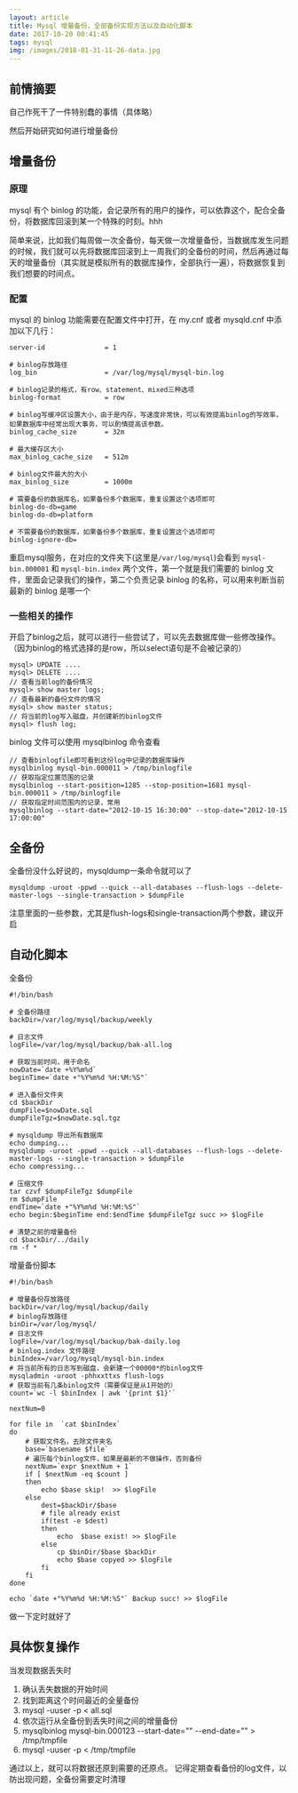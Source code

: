 ```yaml
---
layout: article
title: Mysql 增量备份，全部备份实现方法以及自动化脚本
date: 2017-10-20 00:41:45
tags: mysql
img: /images/2018-01-31-11-26-data.jpg
---
```


## 前情摘要

自己作死干了一件特别蠢的事情（具体略）

然后开始研究如何进行增量备份

## 增量备份

### 原理

mysql 有个 binlog 的功能，会记录所有的用户的操作，可以依靠这个，配合全备份，将数据库回滚到某一个特殊的时刻。hhh

简单来说，比如我们每周做一次全备份，每天做一次增量备份，当数据库发生问题的时候，我们就可以先将数据库回滚到上一周我们的全备份的时间，然后再通过每天的增量备份（其实就是模拟所有的数据库操作，全部执行一遍），将数据恢复到我们想要的时间点。

### 配置

mysql 的 binlog 功能需要在配置文件中打开，在 my.cnf 或者 mysqld.cnf 中添加以下几行：

```shell
server-id               = 1

# binlog存放路径
log_bin                 = /var/log/mysql/mysql-bin.log

# binlog记录的格式，有row、statement、mixed三种选项
binlog-format           = row

# binlog写缓冲区设置大小，由于是内存，写速度非常快，可以有效提高binlog的写效率，如果数据库中经常出现大事务，可以酌情提高该参数。
binlog_cache_size       = 32m

# 最大缓存区大小
max_binlog_cache_size   = 512m

# binlog文件最大的大小
max_binlog_size         = 1000m

# 需要备份的数据库名，如果备份多个数据库，重复设置这个选项即可
binlog-do-db=game     
binlog-do-db=platform

# 不需要备份的数据库，如果备份多个数据库，重复设置这个选项即可
binlog-ignore-db=
```

重启mysql服务，在对应的文件夹下(这里是`/var/log/mysql`)会看到 `mysql-bin.000001` 和 `mysql-bin.index` 两个文件，第一个就是我们需要的 binlog 文件，里面会记录我们的操作，第二个负责记录 binlog 的名称，可以用来判断当前最新的 binlog 是哪一个

### 一些相关的操作

开启了binlog之后，就可以进行一些尝试了，可以先去数据库做一些修改操作。（因为binlog的格式选择的是row，所以select语句是不会被记录的）

```mysql
mysql> UPDATE ....
mysql> DELETE ....
// 查看当前log的备份情况
mysql> show master logs;
// 查看最新的备份文件的情况
mysql> show master status;
// 将当前的log写入磁盘，并创建新的binlog文件
mysql> flush log;
```

binlog 文件可以使用 mysqlbinlog 命令查看

```mysql
// 查看binlogfile即可看到这份log中记录的数据库操作
mysqlbinlog mysql-bin.000011 > /tmp/binlogfile
// 获取指定位置范围的记录
mysqlbinlog --start-position=1285 --stop-position=1681 mysql-bin.000011 > /tmp/binlogfile
// 获取指定时间范围内的记录，常用
mysqlbinlog --start-date="2012-10-15 16:30:00" --stop-date="2012-10-15 17:00:00"
```

## 全备份

全备份没什么好说的，mysqldump一条命令就可以了
```
mysqldump -uroot -ppwd --quick --all-databases --flush-logs --delete-master-logs --single-transaction > $dumpFile
```
注意里面的一些参数，尤其是flush-logs和single-transaction两个参数，建议开启

## 自动化脚本

全备份
```shell
#!/bin/bash

# 全备份路径
backDir=/var/log/mysql/backup/weekly

# 日志文件
logFile=/var/log/mysql/backup/bak-all.log

# 获取当前时间，用于命名
nowDate=`date +%Y%m%d`
beginTime=`date +"%Y%m%d %H:%M:%S"`

# 进入备份文件夹
cd $backDir
dumpFile=$nowDate.sql
dumpFileTgz=$nowDate.sql.tgz

# mysqldump 导出所有数据库
echo dumping...
mysqldump -uroot -ppwd --quick --all-databases --flush-logs --delete-master-logs --single-transaction > $dumpFile
echo compressing...

# 压缩文件
tar czvf $dumpFileTgz $dumpFile
rm $dumpFile
endTime=`date +"%Y%m%d %H:%M:%S"`
echo begin:$beginTime end:$endTime $dumpFileTgz succ >> $logFile

# 清楚之前的增量备份
cd $backDir/../daily
rm -f *
```

增量备份脚本

```
#!/bin/bash

# 增量备份存放路径
backDir=/var/log/mysql/backup/daily
# binlog存放路径
binDir=/var/log/mysql/
# 日志文件
logFile=/var/log/mysql/backup/bak-daily.log
# binlog.index 文件路径
binIndex=/var/log/mysql/mysql-bin.index
# 将当前所有的日志写到磁盘，会新建一个00000*的binlog文件
mysqladmin -uroot -phhxxttxs flush-logs
# 获取当前有几条binlog文件（需要保证是从1开始的）
count=`wc -l $binIndex | awk '{print $1}'`

nextNum=0

for file in  `cat $binIndex`
do
    # 获取文件名，去除文件夹名
    base=`basename $file`
    # 遍历每个binlog文件，如果是最新的不做操作，否则备份
    nextNum=`expr $nextNum + 1`
    if [ $nextNum -eq $count ]
    then
    	echo $base skip!  >> $logFile
    else
        dest=$backDir/$base
        # file already exist
        if(test -e $dest)
        then
            echo  $base exist! >> $logFile
       	else
            cp $binDir/$base $backDir
            echo $base copyed >> $logFile
        fi
    fi
done

echo `date +"%Y%m%d %H:%M:%S"` Backup succ! >> $logFile
```

做一下定时就好了

## 具体恢复操作

当发现数据丢失时

1. 确认丢失数据的开始时间
2. 找到距离这个时间最近的全量备份
3. mysql -uuser -p < all.sql
4. 依次运行从全备份到丢失时间之间的增量备份
5. mysqlbinlog mysql-bin.000123 --start-date="" --end-date="" > /tmp/tmpfile
6. mysql -uuser -p < /tmp/tmpfile

通过以上，就可以将数据还原到需要的还原点。
记得定期查看备份的log文件，以防出现问题，全备份需要定时清理